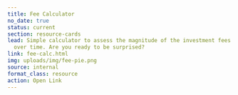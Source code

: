 ```yaml
---
title: Fee Calculator
no_date: true
status: current
section: resource-cards
lead: Simple calculator to assess the magnitude of the investment fees you are paying
  over time. Are you ready to be surprised?
link: fee-calc.html
img: uploads/img/fee-pie.png
source: internal
format_class: resource
action: Open Link
---
```


